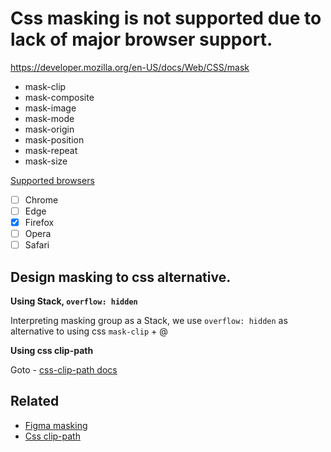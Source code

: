 # Css masking is not supported due to lack of major browser support.

https://developer.mozilla.org/en-US/docs/Web/CSS/mask

- mask-clip
- mask-composite
- mask-image
- mask-mode
- mask-origin
- mask-position
- mask-repeat
- mask-size

[Supported browsers](https://developer.mozilla.org/en-US/docs/Web/CSS/mask#browser_compatibility)

- [ ] Chrome
- [ ] Edge
- [x] Firefox
- [ ] Opera
- [ ] Safari

## Design masking to css alternative.

**Using Stack, `overflow: hidden`**

Interpreting masking group as a Stack, we use `overflow: hidden` as alternative to using css `mask-clip` + @

**Using css clip-path**

Goto - [css-clip-path docs](./css-clip-path.md)

## Related

- [Figma masking](./figma-mask-layer.md)
- [Css clip-path](./css-clip-path.md)
